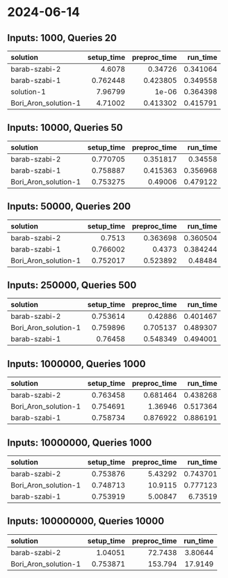 # 2024-06-14

## Inputs: 1000, Queries 20

| solution             |   setup_time |   preproc_time |   run_time |
|:---------------------|-------------:|---------------:|-----------:|
| barab-szabi-2        |     4.6078   |       0.34726  |   0.341064 |
| barab-szabi-1        |     0.762448 |       0.423805 |   0.349558 |
| solution-1           |     7.96799  |       1e-06    |   0.364398 |
| Bori_Aron_solution-1 |     4.71002  |       0.413302 |   0.415791 |

## Inputs: 10000, Queries 50

| solution             |   setup_time |   preproc_time |   run_time |
|:---------------------|-------------:|---------------:|-----------:|
| barab-szabi-2        |     0.770705 |       0.351817 |   0.34558  |
| barab-szabi-1        |     0.758887 |       0.415363 |   0.356968 |
| Bori_Aron_solution-1 |     0.753275 |       0.49006  |   0.479122 |

## Inputs: 50000, Queries 200

| solution             |   setup_time |   preproc_time |   run_time |
|:---------------------|-------------:|---------------:|-----------:|
| barab-szabi-2        |     0.7513   |       0.363698 |   0.360504 |
| barab-szabi-1        |     0.766002 |       0.4373   |   0.384244 |
| Bori_Aron_solution-1 |     0.752017 |       0.523892 |   0.48484  |

## Inputs: 250000, Queries 500

| solution             |   setup_time |   preproc_time |   run_time |
|:---------------------|-------------:|---------------:|-----------:|
| barab-szabi-2        |     0.753614 |       0.42886  |   0.401467 |
| Bori_Aron_solution-1 |     0.759896 |       0.705137 |   0.489307 |
| barab-szabi-1        |     0.76458  |       0.548349 |   0.494001 |

## Inputs: 1000000, Queries 1000

| solution             |   setup_time |   preproc_time |   run_time |
|:---------------------|-------------:|---------------:|-----------:|
| barab-szabi-2        |     0.763458 |       0.681464 |   0.438268 |
| Bori_Aron_solution-1 |     0.754691 |       1.36946  |   0.517364 |
| barab-szabi-1        |     0.758734 |       0.876922 |   0.886191 |

## Inputs: 10000000, Queries 1000

| solution             |   setup_time |   preproc_time |   run_time |
|:---------------------|-------------:|---------------:|-----------:|
| barab-szabi-2        |     0.753876 |        5.43292 |   0.743701 |
| Bori_Aron_solution-1 |     0.748713 |       10.9115  |   0.777123 |
| barab-szabi-1        |     0.753919 |        5.00847 |   6.73519  |

## Inputs: 100000000, Queries 10000

| solution             |   setup_time |   preproc_time |   run_time |
|:---------------------|-------------:|---------------:|-----------:|
| barab-szabi-2        |     1.04051  |        72.7438 |    3.80644 |
| Bori_Aron_solution-1 |     0.753871 |       153.794  |   17.9149  |